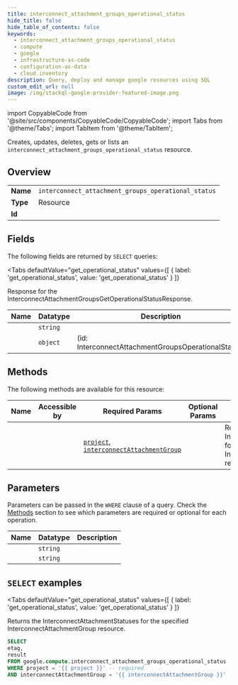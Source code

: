 ```yaml
--- 
title: interconnect_attachment_groups_operational_status
hide_title: false
hide_table_of_contents: false
keywords:
  - interconnect_attachment_groups_operational_status
  - compute
  - google
  - infrastructure-as-code
  - configuration-as-data
  - cloud inventory
description: Query, deploy and manage google resources using SQL
custom_edit_url: null
image: /img/stackql-google-provider-featured-image.png
---
```


import CopyableCode from '@site/src/components/CopyableCode/CopyableCode';
import Tabs from '@theme/Tabs';
import TabItem from '@theme/TabItem';

Creates, updates, deletes, gets or lists an <code>interconnect_attachment_groups_operational_status</code> resource.

## Overview
<table><tbody>
<tr><td><b>Name</b></td><td><code>interconnect_attachment_groups_operational_status</code></td></tr>
<tr><td><b>Type</b></td><td>Resource</td></tr>
<tr><td><b>Id</b></td><td><CopyableCode code="google.compute.interconnect_attachment_groups_operational_status" /></td></tr>
</tbody></table>

## Fields

The following fields are returned by `SELECT` queries:

<Tabs
    defaultValue="get_operational_status"
    values={[
        { label: 'get_operational_status', value: 'get_operational_status' }
    ]}
>
<TabItem value="get_operational_status">

Response for the InterconnectAttachmentGroupsGetOperationalStatusResponse.

<table>
<thead>
    <tr>
    <th>Name</th>
    <th>Datatype</th>
    <th>Description</th>
    </tr>
</thead>
<tbody>
<tr>
    <td><CopyableCode code="etag" /></td>
    <td><code>string</code></td>
    <td></td>
</tr>
<tr>
    <td><CopyableCode code="result" /></td>
    <td><code>object</code></td>
    <td> (id: InterconnectAttachmentGroupsOperationalStatus)</td>
</tr>
</tbody>
</table>
</TabItem>
</Tabs>

## Methods

The following methods are available for this resource:

<table>
<thead>
    <tr>
    <th>Name</th>
    <th>Accessible by</th>
    <th>Required Params</th>
    <th>Optional Params</th>
    <th>Description</th>
    </tr>
</thead>
<tbody>
<tr>
    <td><a href="#get_operational_status"><CopyableCode code="get_operational_status" /></a></td>
    <td><CopyableCode code="select" /></td>
    <td><a href="#parameter-project"><code>project</code></a>, <a href="#parameter-interconnectAttachmentGroup"><code>interconnectAttachmentGroup</code></a></td>
    <td></td>
    <td>Returns the InterconnectAttachmentStatuses for the specified InterconnectAttachmentGroup resource.</td>
</tr>
</tbody>
</table>

## Parameters

Parameters can be passed in the `WHERE` clause of a query. Check the [Methods](#methods) section to see which parameters are required or optional for each operation.

<table>
<thead>
    <tr>
    <th>Name</th>
    <th>Datatype</th>
    <th>Description</th>
    </tr>
</thead>
<tbody>
<tr id="parameter-interconnectAttachmentGroup">
    <td><CopyableCode code="interconnectAttachmentGroup" /></td>
    <td><code>string</code></td>
    <td></td>
</tr>
<tr id="parameter-project">
    <td><CopyableCode code="project" /></td>
    <td><code>string</code></td>
    <td></td>
</tr>
</tbody>
</table>

## `SELECT` examples

<Tabs
    defaultValue="get_operational_status"
    values={[
        { label: 'get_operational_status', value: 'get_operational_status' }
    ]}
>
<TabItem value="get_operational_status">

Returns the InterconnectAttachmentStatuses for the specified InterconnectAttachmentGroup resource.

```sql
SELECT
etag,
result
FROM google.compute.interconnect_attachment_groups_operational_status
WHERE project = '{{ project }}' -- required
AND interconnectAttachmentGroup = '{{ interconnectAttachmentGroup }}' -- required;
```
</TabItem>
</Tabs>
